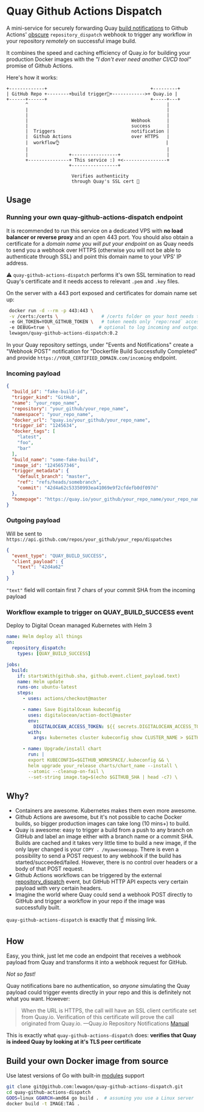 # Quay Github Actions Dispatch

A mini-service for securely forwarding Quay [build notifications](https://docs.quay.io/guides/notifications.html) to Github Actions' [obscure](https://help.github.com/en/actions/reference/events-that-trigger-workflows#external-events-repository_dispatch) `repository_dispatch` webhook to trigger any workflow in your repository _remotely_ on successful image build.

It combines the speed and caching efficiency of Quay.io for building your production Docker images with the _"I don't ever need another CI/CD tool"_ promise of Github Actions.

Here's how it works:

```
+-------------+                                      +---------+
| GitHub Repo +--------+build trigger👷‍+------------>+ Quay.io |
+------+------+                                      +-----+---+
       ^                                                   |
       |                                                   |
       |                                                   |
       |                                      Webhook      |
       |                                      success      |
       |  Triggers                            notification |
       |  Github Actions                      over HTTPS   |
       |  workflow👌                                       |
       |                                                   |
       |               +-----------------+                 |
       +---------------+ This service :) +<----------------+
                       +-----------------+

                        Verifies authenticity
                        through Quay's SSL cert 🔑
```


## Usage

### Running your own quay-github-actions-dispatch endpoint

It is recommended to run this service on a dedicated VPS with **no load balancer or reverse proxy** and an open 443 port.
You should also obtain a certificate for a _domain name you will put your endpoint_ on as Quay needs to send you a webhook over HTTPS (otherwise you will not be able to authenticate through SSL) and point this domain name to your VPS' IP address.

:warning: `quay-github-actions-dispatch` performs it's own SSL termination to read Quay's certificate and it needs access to relevant `.pem` and `.key` files.

On the server with a 443 port exposed and certificates for domain name set up:

```sh
 docker run -d --rm -p 443:443 \
 -v /certs:/certs \                # /certs folder on your host needs to have .key and .pem files
 -e GH_TOKEN=YOUR_GITHUB_TOKEN \   # token needs only `repo:read` access
 -e DEBUG=true \                  # optional to log incoming and outgoing requests and responses
 lewagon/quay-github-actions-dispatch:0.2
```
In your Quay repository settings, under "Events and Notifications" create a "Webhook POST" notification for "Dockerfile Build Successfully Completed" and provide `https://YOUR_CERTIFIED_DOMAIN.com/incoming` endpoint.

### Incoming payload

```json
{
  "build_id": "fake-build-id",
  "trigger_kind": "GitHub",
  "name": "your_repo_name",
  "repository": "your_github/your_repo_name",
  "namespace": "your_repo_name",
  "docker_url": "quay.io/your_github/your_repo_name",
  "trigger_id": "1245634",
  "docker_tags": [
    "latest",
    "foo",
    "bar"
  ],
  "build_name": "some-fake-build",
  "image_id": "1245657346",
  "trigger_metadata": {
    "default_branch": "master",
    "ref": "refs/heads/somebranch",
    "commit": "42d4a62c53350993ea41069e9f2cfdefb0df097d"
  },
  "homepage": "https://quay.io/your_github/your_repo_name/your_repo_name/build/fake-build-id"
}
```

### Outgoing payload

Will be sent to `https://api.github.com/repos/your_github/your_repo/dispatches`

```json
{
  "event_type": "QUAY_BUILD_SUCCESS",
  "client_payload": {
    "text": "42d4a62"
  }
}
```

`"text"` field will contain first 7 chars of your commit SHA from the incoming payload

### Workflow example to trigger on QUAY_BUILD_SUCCESS event

Deploy to Digital Ocean managed Kubernetes with Helm 3

```yml
name: Helm deploy all things
on:
  repository_dispatch:
    types: [QUAY_BUILD_SUCCESS]

jobs:
  build:
    if: startsWith(github.sha, github.event.client_payload.text)
    name: Helm update
    runs-on: ubuntu-latest
    steps:
      - uses: actions/checkout@master

      - name: Save DigitalOcean kubeconfig
        uses: digitalocean/action-doctl@master
        env:
          DIGITALOCEAN_ACCESS_TOKEN: ${{ secrets.DIGITALOCEAN_ACCESS_TOKEN }}
        with:
          args: kubernetes cluster kubeconfig show CLUSTER_NAME > $GITHUB_WORKSPACE/.kubeconfig

      - name: Upgrade/install chart
        run: |
        export KUBECONFIG=$GITHUB_WORKSPACE/.kubeconfig && \
        helm upgrade your_release charts/chart_name --install \
        --atomic --cleanup-on-fail \
        --set-string image.tag=$(echo $GITHUB_SHA | head -c7) \
```

## Why?

* Containers are awesome. Kubernetes makes them even more awesome.
* Github Actions are awesome, but it's not possible to cache Docker builds, so bigger production images can take long (10 mins+) to build.
* Quay is awesome: easy to trigger a build from a push to any branch on GitHub and label an image either with a branch name or a commit SHA. Builds are cached and it takes very little time to build a new image, if the only layer changed is your `COPY . /myawesomeapp`. There is even a possibility to send a POST request to any webhook if the build has started/succeeded/failed. However, there is no control over headers or a body of that POST request.
* Github Actions workflows can be triggered by the external [repository_dispatch](https://help.github.com/en/actions/reference/events-that-trigger-workflows#external-events-repository_dispatch) event, but GitHub HTTP API  expects very certain payload with very certain headers.
* Imagine the world where Quay could send a webhook POST directly to GitHub and trigger a workflow in your repo if the image was successfully built.

`quay-github-actions-dispatch` is exactly that :point_up: missing link.

## How

Easy, you think, just let me code an endpoint that receives a webhook payload from Quay and transforms it into a webhook request for GitHub.

_Not so fast!_

Quay notifications bare no authentication, so _anyone_ simulating the Quay payload could trigger events directly in your repo and this is definitely not what you want. However:

> When the URL is HTTPS, the call will have an SSL client certificate set from Quay.io. Verification of this certificate will prove the call originated from Quay.io. —Quay.io Repository Notifications [Manual](https://docs.quay.io/guides/notifications.html)

This is exactly what `quay-github-actions-dispatch` does: **verifies that Quay is indeed Quay by looking at it's TLS peer certificate**

## Build your own Docker image from source

Use latest versions of Go with built-in [modules](https://github.com/golang/go/wiki/Modules#example) support

```sh
git clone git@github.com:lewagon/quay-github-actions-dispatch.git
cd quay-github-actions-dispatch
GOOS=linux GOARCH=amd64 go build .  # assuming you use a Linux server
docker build -t IMAGE:TAG .
```
